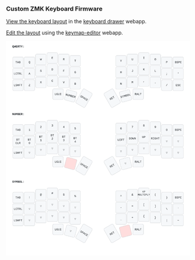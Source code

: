 ### Custom ZMK Keyboard Firmware

[View the keyboard layout](ihttps://keymap-drawer.streamlit.app/?zmk_url=https%3A%2F%2Fgithub.com%2Fjeffwilde%2Fzmk-config%2Fblob%2Fmain%2Fconfig%2Fcorneish_zen.keymap) in the [keyboard drawer](https://github.com/caksoylar/keymap-drawer) webapp.

[Edit the layout](https://nickcoutsos.github.io/keymap-editor/) using the [keymap-editor](https://github.com/nickcoutsos/keymap-editor/) webapp.

![layout preview](preview.svg "layout preview")
